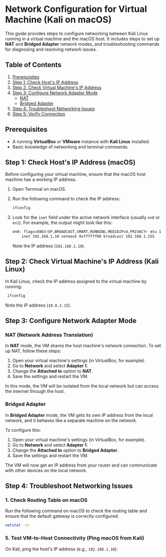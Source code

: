 # Network Configuration for Virtual Machine (Kali on macOS)

This guide provides steps to configure networking between Kali Linux running in a virtual machine and the macOS host. It includes steps to set up **NAT** and **Bridged Adapter** network modes, and troubleshooting commands for diagnosing and resolving network issues.

## Table of Contents

1. [Prerequisites](#prerequisites)
2. [Step 1: Check Host's IP Address](#step-1-check-hosts-ip-address)
3. [Step 2: Check Virtual Machine's IP Address](#step-2-check-virtual-machines-ip-address)
4. [Step 3: Configure Network Adapter Mode](#step-3-configure-network-adapter-mode)
   - [NAT](#nat)
   - [Bridged Adapter](#bridged-adapter)
5. [Step 4: Troubleshoot Networking Issues](#step-4-troubleshoot-networking-issues)
6. [Step 5: Verify Connection](#step-5-verify-connection)

## Prerequisites

- A running **VirtualBox** or **VMware** instance with **Kali Linux** installed.
- Basic knowledge of networking and terminal commands.

## Step 1: Check Host's IP Address (macOS)

Before configuring your virtual machine, ensure that the macOS host machine has a working IP address.

1. Open Terminal on macOS.
2. Run the following command to check the IP address:

   ```bash
   ifconfig
   ```

3. Look for the `inet` field under the active network interface (usually `en0` or `en1`). For example, the output might look like this:

   ```bash
   en0: flags=8863<UP,BROADCAST,SMART,RUNNING,MEDIAIPv4,PRIVACY> mtu 1500
       inet 192.168.1.10 netmask 0xffffff00 broadcast 192.168.1.255
   ```

   Note the IP address (`192.168.1.10`).

## Step 2: Check Virtual Machine's IP Address (Kali Linux)

In Kali Linux, check the IP address assigned to the virtual machine by running:

```bash
 ifconfig
```

Note the IP address (`10.0.2.15`).

## Step 3: Configure Network Adapter Mode

### NAT (Network Address Translation)

In **NAT** mode, the VM shares the host machine's network connection. To set up NAT, follow these steps:

1. Open your virtual machine's settings (in VirtualBox, for example).
2. Go to **Network** and select **Adapter 1**.
3. Change the **Attached to** option to **NAT**.
4. Save the settings and restart the VM.

In this mode, the VM will be isolated from the local network but can access the internet through the host.

### Bridged Adapter

In **Bridged Adapter** mode, the VM gets its own IP address from the local network, and it behaves like a separate machine on the network.

To configure this:

1. Open your virtual machine's settings (in VirtualBox, for example).
2. Go to **Network** and select **Adapter 1**.
3. Change the **Attached to** option to **Bridged Adapter**.
4. Save the settings and restart the VM.

The VM will now get an IP address from your router and can communicate with other devices on the local network.

## Step 4: Troubleshoot Networking Issues

### 1. Check Routing Table on macOS

Run the following command on macOS to check the routing table and ensure that the default gateway is correctly configured:

```bash
netstat -nr
```

### 5. Test VM-to-Host Connectivity (Ping macOS from Kali)

On Kali, ping the host's IP address (e.g., `192.168.1.10`):
